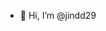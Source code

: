 - 👋 Hi, I’m @jindd29


<!---
jindd29/jindd29 is a ✨ special ✨ repository because its `README.md` (this file) appears on your GitHub profile.
You can click the Preview link to take a look at your changes.
--->
